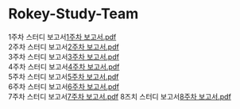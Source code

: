 # Rokey-Study-Team
1주차 스터디 보고서[1주차 보고서.pdf](https://github.com/user-attachments/files/17149840/1.pdf)   
2주차 스터디 보고서[2주차 보고서.pdf](https://github.com/user-attachments/files/17268429/2.pdf)   
3주차 스터디 보고서[3주차 보고서.pdf](https://github.com/user-attachments/files/17355994/3.pdf)  
4주차 스터디 보고서[4주차 보고서.pdf](https://github.com/user-attachments/files/17459564/4.pdf)  
5주차 스터디 보고서[5주차 보고서.pdf](https://github.com/user-attachments/files/17534104/5.pdf)   
6주차 스터디 보고서[6주차 보고서.pdf](https://github.com/user-attachments/files/17610960/6.pdf)   
7주차 스터디 보고서[7주차 보고서.pdf](https://github.com/CM9RE/Rokey-Study-Team/blob/main/7.pdf)
8즈치 스터디 보고서[8주차 보고서.pdf](https://github.com/user-attachments/files/17719099/8.pdf)   
